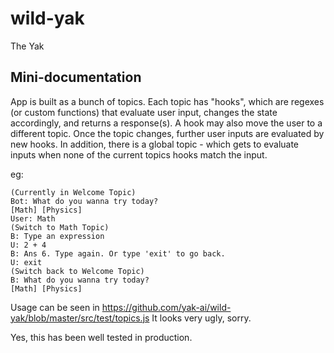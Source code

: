 # wild-yak
The Yak

Mini-documentation
------------------------
App is built as a bunch of topics. Each topic has "hooks", which are regexes (or custom functions) that evaluate user input, changes the state accordingly, and returns a response(s). A hook may also move the user to a different topic. Once the topic changes, further user inputs are evaluated by new hooks. In addition, there is a global topic - which gets to evaluate inputs when none of the current topics hooks match the input.

eg:
```
(Currently in Welcome Topic)
Bot: What do you wanna try today?
[Math] [Physics]
User: Math
(Switch to Math Topic)
B: Type an expression
U: 2 + 4
B: Ans 6. Type again. Or type 'exit' to go back.
U: exit
(Switch back to Welcome Topic)
B: What do you wanna try today?
[Math] [Physics]
```

Usage can be seen in https://github.com/yak-ai/wild-yak/blob/master/src/test/topics.js
It looks very ugly, sorry.

Yes, this has been well tested in production.
